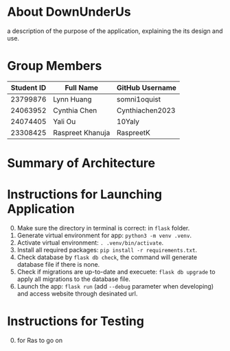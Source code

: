 # About DownUnderUs

a description of the purpose of the application, explaining the its design and use.

# Group Members
| Student ID | Full Name | GitHub Username |
| ----------- | ----------- | ----------- |
| 23799876 | Lynn Huang | somni1oquist |
| 24063952 | Cynthia Chen | Cynthiachen2023 |
| 24074405 | Yali Ou | 10Yaly |
| 23308425 | Raspreet Khanuja | RaspreetK |

# Summary of Architecture

# Instructions for Launching Application

0. Make sure the directory in terminal is correct: in `flask` folder.
1. Generate virtual environment for app: `python3 -m venv .venv`.
2. Activate virtual environment: `. .venv/bin/activate`.
3. Install all required packages: `pip install -r requirements.txt`.
4. Check database by `flask db check`, the command will generate database file if there is none.
5. Check if migrations are up-to-date and execuete: `flask db upgrade` to apply all migrations to the database file.
6. Launch the app: `flask run` (add `--debug` parameter when developing) and access website through desinated url.

# Instructions for Testing

0. for Ras to go on